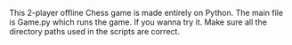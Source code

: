 This 2-player offline Chess game is made entirely on Python. The main file is Game.py which runs the game.
If you wanna try it. Make sure all the directory paths used in the scripts are correct.
